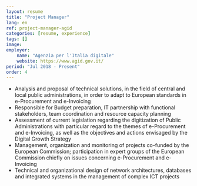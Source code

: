 ```yaml
---
layout: resume
title: "Project Manager"
lang: en
ref: project-manager-agid
categories: [resume, experience]
tags: []
image:
employer:
    name: "Agenzia per l'Italia digitale"
    website: https://www.agid.gov.it/
period: "Jul 2018 - Present"
order: 4
---
```


- Analysis and proposal of technical solutions, in the field of central and local public administrations, in order to adapt to European standards in e-Procurement and e-Invoicing
- Responsible for Budget preparation, IT partnership with functional stakeholders, team coordination and resource capacity planning
- Assessment of current legislation regarding the digitization of Public Administrations with particular regard to the themes of e-Procurement and e-Invoicing, as well as the objectives and actions envisaged by the Digital Growth Strategy
- Management, organization and monitoring of projects co-funded by the European Commission; participation in expert groups of the European Commission chiefly on issues concerning e-Procurement and e-Invoicing
- Technical and organizational design of network architectures, databases and integrated systems in the management of complex ICT projects
